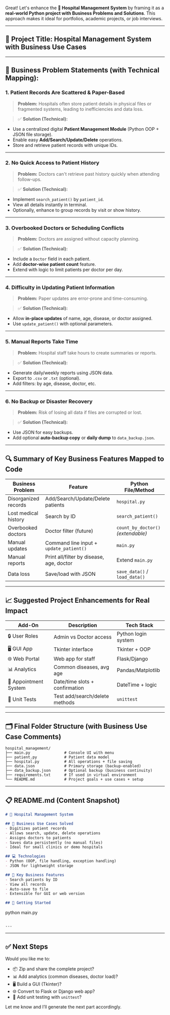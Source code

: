 Great! Let's enhance the **🏥 Hospital Management System** by framing it as a **real-world Python project with Business Problems and Solutions**. This approach makes it ideal for portfolios, academic projects, or job interviews.

---

## 💼 Project Title: **Hospital Management System with Business Use Cases**

---

## 📌 Business Problem Statements (with Technical Mapping):

### 1. **Patient Records Are Scattered & Paper-Based**

> **Problem:** Hospitals often store patient details in physical files or fragmented systems, leading to inefficiencies and data loss.

> ✅ **Solution (Technical):**

* Use a centralized digital **Patient Management Module** (Python OOP + JSON file storage).
* Enable easy **Add/Search/Update/Delete** operations.
* Store and retrieve patient records with unique IDs.

---

### 2. **No Quick Access to Patient History**

> **Problem:** Doctors can't retrieve past history quickly when attending follow-ups.

> ✅ **Solution (Technical):**

* Implement `search_patient()` by `patient_id`.
* View all details instantly in terminal.
* Optionally, enhance to group records by visit or show history.

---

### 3. **Overbooked Doctors or Scheduling Conflicts**

> **Problem:** Doctors are assigned without capacity planning.

> ✅ **Solution (Technical):**

* Include a `Doctor` field in each patient.
* Add **doctor-wise patient count** feature.
* Extend with logic to limit patients per doctor per day.

---

### 4. **Difficulty in Updating Patient Information**

> **Problem:** Paper updates are error-prone and time-consuming.

> ✅ **Solution (Technical):**

* Allow **in-place updates** of name, age, disease, or doctor assigned.
* Use `update_patient()` with optional parameters.

---

### 5. **Manual Reports Take Time**

> **Problem:** Hospital staff take hours to create summaries or reports.

> ✅ **Solution (Technical):**

* Generate daily/weekly reports using JSON data.
* Export to `.csv` or `.txt` (optional).
* Add filters: by age, disease, doctor, etc.

---

### 6. **No Backup or Disaster Recovery**

> **Problem:** Risk of losing all data if files are corrupted or lost.

> ✅ **Solution (Technical):**

* Use JSON for easy backups.
* Add optional **auto-backup copy** or **daily dump** to `data_backup.json`.

---

## 🔍 Summary of Key Business Features Mapped to Code

| Business Problem     | Feature                                  | Python File/Method                 |
| -------------------- | ---------------------------------------- | ---------------------------------- |
| Disorganized records | Add/Search/Update/Delete patients        | `hospital.py`                      |
| Lost medical history | Search by ID                             | `search_patient()`                 |
| Overbooked doctors   | Doctor filter (future)                   | `count_by_doctor()` *(extendable)* |
| Manual updates       | Command line input + `update_patient()`  | `main.py`                          |
| Manual reports       | Print all/filter by disease, age, doctor | Extend `main.py`                   |
| Data loss            | Save/load with JSON                      | `save_data()` / `load_data()`      |

---

## 📈 Suggested Project Enhancements for Real Impact

| Add-On                | Description                    | Tech Stack          |
| --------------------- | ------------------------------ | ------------------- |
| 🔒 User Roles         | Admin vs Doctor access         | Python login system |
| 🖥 GUI App            | Tkinter interface              | Tkinter + OOP       |
| 🌐 Web Portal         | Web app for staff              | Flask/Django        |
| 📊 Analytics          | Common diseases, avg age       | Pandas/Matplotlib   |
| 📅 Appointment System | Date/time slots + confirmation | DateTime + logic    |
| 🧪 Unit Tests         | Test add/search/delete methods | `unittest`          |

---

## 🗂 Final Folder Structure (with Business Use Case Comments)

```
hospital_management/
├── main.py               # Console UI with menu
├── patient.py            # Patient data model
├── hospital.py           # All operations + file saving
├── data.json             # Primary storage (backup-enabled)
├── data_backup.json      # Optional backup (business continuity)
├── requirements.txt      # If used in virtual environment
└── README.md             # Project goals + use cases + setup
```

---

## 📋 README.md (Content Snapshot)

```markdown
# 🏥 Hospital Management System

## 📌 Business Use Cases Solved
- Digitizes patient records
- Allows search, update, delete operations
- Assigns doctors to patients
- Saves data persistently (no manual files)
- Ideal for small clinics or demo hospitals

## 💻 Technologies
- Python (OOP, file handling, exception handling)
- JSON for lightweight storage

## 🧠 Key Business Features
- Search patients by ID
- View all records
- Auto-save to file
- Extensible for GUI or web version

## 🏁 Getting Started
```

python main.py

```

---
```

---

## ✅ Next Steps

Would you like me to:

* 📦 Zip and share the complete project?
* 📊 Add analytics (common diseases, doctor load)?
* 🖥 Build a GUI (Tkinter)?
* 🌐 Convert to Flask or Django web app?
* 🧪 Add unit testing with `unittest`?

Let me know and I’ll generate the next part accordingly.
